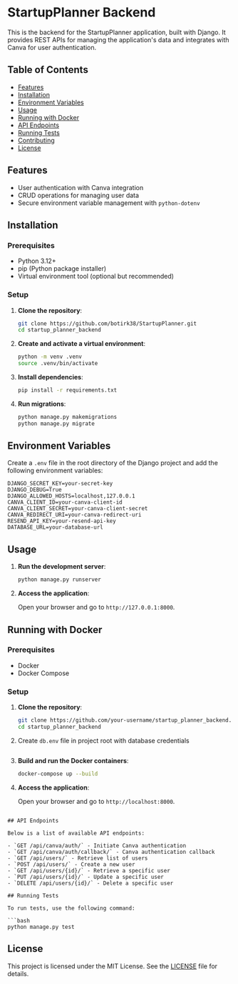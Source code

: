 # StartupPlanner Backend

This is the backend for the StartupPlanner application, built with Django. It provides REST APIs for managing the application's data and integrates with Canva for user authentication.

## Table of Contents

- [Features](#features)
- [Installation](#installation)
- [Environment Variables](#environment-variables)
- [Usage](#usage)
- [Running with Docker](#running-with-docker)
- [API Endpoints](#api-endpoints)
- [Running Tests](#running-tests)
- [Contributing](#contributing)
- [License](#license)

## Features

- User authentication with Canva integration
- CRUD operations for managing user data
- Secure environment variable management with `python-dotenv`

## Installation

### Prerequisites

- Python 3.12+
- pip (Python package installer)
- Virtual environment tool (optional but recommended)

### Setup

1. **Clone the repository**:

    ```bash
    git clone https://github.com/botirk38/StartupPlanner.git
    cd startup_planner_backend
    ```

2. **Create and activate a virtual environment**:

    ```bash
    python -m venv .venv
    source .venv/bin/activate
    ```

3. **Install dependencies**:

    ```bash
    pip install -r requirements.txt
    ```

4. **Run migrations**:

    ```bash
    python manage.py makemigrations
    python manage.py migrate
    ```

## Environment Variables

Create a `.env` file in the root directory of the Django project and add the following environment variables:

```env
DJANGO_SECRET_KEY=your-secret-key
DJANGO_DEBUG=True
DJANGO_ALLOWED_HOSTS=localhost,127.0.0.1
CANVA_CLIENT_ID=your-canva-client-id
CANVA_CLIENT_SECRET=your-canva-client-secret
CANVA_REDIRECT_URI=your-canva-redirect-uri
RESEND_API_KEY=your-resend-api-key
DATABASE_URL=your-database-url 
```

## Usage

1. **Run the development server**:

    ```bash
    python manage.py runserver
    ```

2. **Access the application**:

    Open your browser and go to `http://127.0.0.1:8000`.

## Running with Docker

### Prerequisites

- Docker
- Docker Compose

### Setup

1. **Clone the repository**:

    ```bash
    git clone https://github.com/your-username/startup_planner_backend.git
    cd startup_planner_backend

2. Create ```db.env``` file in project root with database credentials
    ```

3. **Build and run the Docker containers**:

    ```bash
    docker-compose up --build
    ```

4. **Access the application**:

    Open your browser and go to `http://localhost:8000`.


```

## API Endpoints

Below is a list of available API endpoints:

- `GET /api/canva/auth/` - Initiate Canva authentication
- `GET /api/canva/auth/callback/` - Canva authentication callback
- `GET /api/users/` - Retrieve list of users
- `POST /api/users/` - Create a new user
- `GET /api/users/{id}/` - Retrieve a specific user
- `PUT /api/users/{id}/` - Update a specific user
- `DELETE /api/users/{id}/` - Delete a specific user

## Running Tests

To run tests, use the following command:

```bash
python manage.py test
```



## License

This project is licensed under the MIT License. See the [LICENSE](LICENSE) file for details.
```

